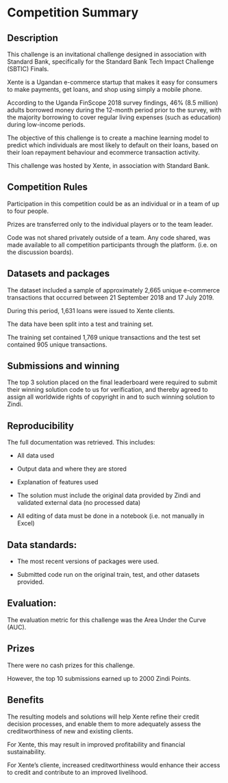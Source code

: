 
# Competition Summary

## Description

This challenge is an invitational challenge designed in association with Standard Bank, specifically for the Standard Bank Tech Impact Challenge (SBTIC) Finals.

Xente is a Ugandan e-commerce startup that makes it easy for consumers to make payments, get loans, and shop using simply a mobile phone.

According to the Uganda FinScope 2018 survey findings, 46% (8.5 million) adults borrowed money during the 12-month period prior to the survey, with the majority borrowing to cover regular living expenses (such as education) during low-income periods.

The objective of this challenge is to create a machine learning model to predict which individuals are most likely to default on their loans, based on their loan repayment behaviour and ecommerce transaction activity.

This challenge was hosted by Xente, in association with Standard Bank.




## Competition Rules

Participation in this competition could be as an individual or in a team of up to four people.

Prizes are transferred only to the individual players or to the team leader.

Code was not shared privately outside of a team. Any code shared, was made available to all competition participants through the platform. (i.e. on the discussion boards).


## Datasets and packages

The dataset included a sample of approximately 2,665 unique e-commerce transactions that occurred between 21 September 2018 and 17 July 2019.

During this period, 1,631 loans were issued to Xente clients.

The data have been split into a test and training set.

The training set contained 1,769 unique transactions and the test set contained 905 unique transactions.



## Submissions and winning

The top 3 solution placed on the final leaderboard were required to submit their winning solution code to us for verification, and thereby agreed to assign all worldwide rights of copyright in and to such winning solution to Zindi.


## Reproducibility

The full documentation was retrieved. This includes:
- All data used

- Output data and where they are stored

- Explanation of features used

- The solution must include the original data provided by Zindi and validated external data (no processed data)

- All editing of data must be done in a notebook (i.e. not manually in Excel)


## Data standards:

- The most recent versions of packages were used.

- Submitted code run on the original train, test, and other datasets provided.


## Evaluation:

The evaluation metric for this challenge was the Area Under the Curve (AUC).


## Prizes

There were no cash prizes for this challenge.

However, the top 10 submissions earned up to 2000 Zindi Points.


## Benefits

The resulting models and solutions will help Xente refine their credit decision processes, and enable them to more adequately assess the creditworthiness of new and existing clients. 

For Xente, this may result in improved profitability and financial sustainability.

For Xente’s cliente, increased creditworthiness would enhance their access to credit and contribute to an improved livelihood.
